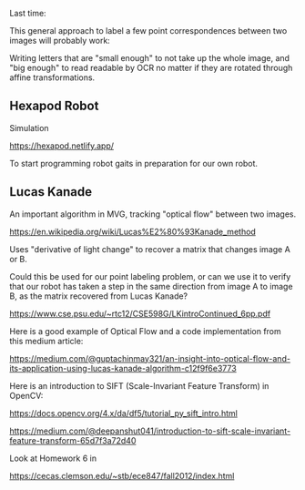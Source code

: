 Last time:

This general approach to label a few point correspondences between two images will probably work:


Writing letters that are "small enough" to not take up the whole image, and "big enough" to read readable by OCR
no matter if they are rotated through affine transformations.

## Hexapod Robot 

Simulation

https://hexapod.netlify.app/

To start programming robot gaits in preparation for our own robot.

## Lucas Kanade

An important algorithm in MVG, tracking "optical flow" between two images.

https://en.wikipedia.org/wiki/Lucas%E2%80%93Kanade_method

Uses "derivative of light change" to recover a matrix that changes image A or B.

Could this be used for our point labeling problem, or can we use it to verify that our robot has taken a step in the same
direction from image A to image B, as the matrix recovered from Lucas Kanade?

https://www.cse.psu.edu/~rtc12/CSE598G/LKintroContinued_6pp.pdf

Here is a good example of Optical Flow and a code implementation from this medium article:

https://medium.com/@guptachinmay321/an-insight-into-optical-flow-and-its-application-using-lucas-kanade-algorithm-c12f9f6e3773

Here is an introduction to SIFT (Scale-Invariant Feature Transform) in OpenCV:

https://docs.opencv.org/4.x/da/df5/tutorial_py_sift_intro.html

https://medium.com/@deepanshut041/introduction-to-sift-scale-invariant-feature-transform-65d7f3a72d40

Look at Homework 6 in 

https://cecas.clemson.edu/~stb/ece847/fall2012/index.html


